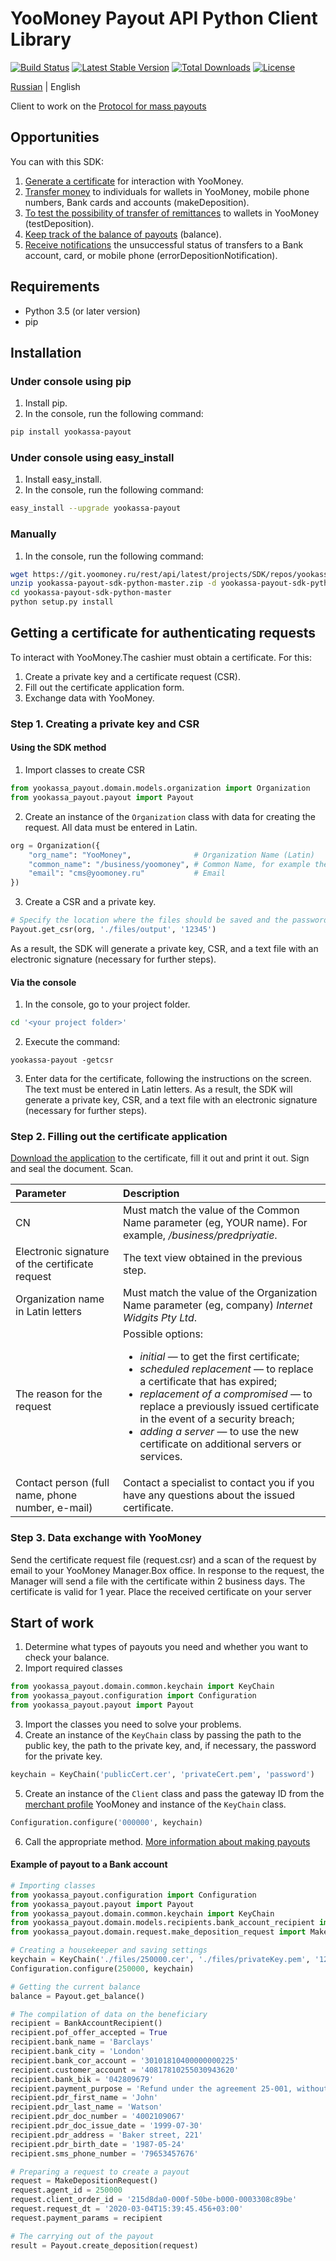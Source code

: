 # YooMoney Payout API Python Client Library

[![Build Status](https://travis-ci.org/yoomoney/yookassa-payout-sdk-python.svg?branch=master)](https://travis-ci.org/yoomoney/yookassa-payout-sdk-python)
[![Latest Stable Version](https://img.shields.io/pypi/v/yookassa-payout.svg)](https://pypi.org/project/yookassa-payout/)
[![Total Downloads](https://img.shields.io/pypi/dm/yookassa-payout.svg)](https://pypi.org/project/yookassa-payout/)
[![License](https://img.shields.io/pypi/l/yookassa-payout.svg)](https://git.yoomoney.ru/projects/SDK/repos/yookassa-payout-sdk-python)

[Russian](README.md) | English

Client to work on the [Protocol for mass payouts](https://yookassa.ru/docs/payouts/api/using-api/basics?lang=en)

## Opportunities
You can with this SDK:
1. [Generate a certificate](https://yookassa.ru/docs/payment-solution/supplementary/security?lang=en) for interaction with YooMoney.
2. [Transfer money](https://yookassa.ru/docs/payouts/api/make-deposition/basics?lang=en) to individuals for wallets in YooMoney, mobile phone numbers, Bank cards and accounts (makeDeposition).
3. [To test the possibility of transfer of remittances](https://yookassa.ru/docs/payouts/api/make-deposition/basics?lang=en#test-deposition) to wallets in YooMoney (testDeposition).
4. [Keep track of the balance of payouts](https://yookassa.ru/docs/payouts/api/balance?lang=en) (balance).
5. [Receive notifications](https://yookassa.ru/docs/payouts/api/error-deposition-notification?lang=en) the unsuccessful status of transfers to a Bank account, card, or mobile phone (errorDepositionNotification).

## Requirements
* Python 3.5 (or later version)
* pip

## Installation
### Under console using pip

1. Install pip.
2. In the console, run the following command:
```bash
pip install yookassa-payout
```

### Under console using easy_install
1. Install easy_install.
2. In the console, run the following command:
```bash
easy_install --upgrade yookassa-payout
```

### Manually
1. In the console, run the following command:
```bash
wget https://git.yoomoney.ru/rest/api/latest/projects/SDK/repos/yookassa-payout-sdk-python/archive?format=zip -O yookassa-payout-sdk-python-master.zip
unzip yookassa-payout-sdk-python-master.zip -d yookassa-payout-sdk-python-master
cd yookassa-payout-sdk-python-master
python setup.py install
```

## Getting a certificate for authenticating requests
To interact with YooMoney.The cashier must obtain a certificate. For this:
1. Create a private key and a certificate request (CSR).
2. Fill out the certificate application form.
3. Exchange data with YooMoney.

### Step 1. Creating a private key and CSR

#### Using the SDK method
1. Import classes to create CSR
```python
from yookassa_payout.domain.models.organization import Organization
from yookassa_payout.payout import Payout
```

2. Create an instance of the `Organization` class with data for creating the request. All data must be entered in Latin.
```python
org = Organization({
    "org_name": "YooMoney",              # Organization Name (Latin)
    "common_name": "/business/yoomoney", # Common Name, for example the name of your organization; must start with «/business/»
    "email": "cms@yoomoney.ru"           # Email
})
```
3. Create a CSR and a private key.
```python
# Specify the location where the files should be saved and the password for the private key (if necessary)
Payout.get_csr(org, './files/output', '12345')
```
As a result, the SDK will generate a private key, CSR, and a text file with an electronic signature (necessary for further steps).

#### Via the console
1. In the console, go to your project folder.
```bash
cd '<your project folder>'
```

2. Execute the command:
```
yookassa-payout -getcsr
```

3. Enter data for the certificate, following the instructions on the screen. The text must be entered in Latin letters.
As a result, the SDK will generate a private key, CSR, and a text file with an electronic signature (necessary for further steps).

### Step 2. Filling out the certificate application
[Download the application](https://yookassa.ru/docs/ssl_cert_form.doc) to the certificate, fill it out and print it out. Sign and seal the document. Scan.

| **Parameter**                                    | **Description**                                                                                                                                                                                                                                                                                                                                                             |
|:-------------------------------------------------|:----------------------------------------------------------------------------------------------------------------------------------------------------------------------------------------------------------------------------------------------------------------------------------------------------------------------------------------------------------------------------|
| CN                                               | Must match the value of the Common Name parameter (eg, YOUR name). For example, */business/predpriyatie*.                                                                                                                                                                                                                                                                   |
| Electronic signature of the certificate request  | The text view obtained in the previous step.                                                                                                                                                                                                                                                                                                                                |
| Organization name in Latin letters               | Must match the value of the Organization Name parameter (eg, company) *Internet Widgits Pty Ltd*.                                                                                                                                                                                                                                                                           |
| The reason for the request                       | Possible options: <ul><li>*initial* — to get the first certificate;</li><li>*scheduled replacement* — to replace a certificate that has expired;</li><li>*replacement of a compromised* — to replace a previously issued certificate in the event of a security breach;</li><li>*adding a server* — to use the new certificate on additional servers or services.</li></ul> |
| Contact person (full name, phone number, e-mail) | Contact a specialist to contact you if you have any questions about the issued certificate.                                                                                                                                                                                                                                                                                 |

### Step 3. Data exchange with YooMoney
Send the certificate request file (request.csr) and a scan of the request by email to your YooMoney Manager.Box office.
In response to the request, the Manager will send a file with the certificate within 2 business days. The certificate is valid for 1 year.
Place the received certificate on your server

## Start of work
1. Determine what types of payouts you need and whether you want to check your balance.
2. Import required classes
```python
from yookassa_payout.domain.common.keychain import KeyChain
from yookassa_payout.configuration import Configuration
from yookassa_payout.payout import Payout
```

3. Import the classes you need to solve your problems.
4. Create an instance of the `KeyChain` class by passing the path to the public key, the path to the private key, and, if necessary, the password for the private key.
```python
keychain = KeyChain('publicCert.cer', 'privateCert.pem', 'password')
```

5. Create an instance of the `Client` class and pass the gateway ID from the [merchant profile](https://yookassa.ru/my) YooMoney and instance of the `KeyChain` class.
```python
Configuration.configure('000000', keychain)
```

6. Call the appropriate method. [More information about making payouts](https://yookassa.ru/docs/payouts/api/using-api/basics?lang=en)

#### Example of payout to a Bank account
```python
# Importing classes
from yookassa_payout.configuration import Configuration
from yookassa_payout.payout import Payout
from yookassa_payout.domain.common.keychain import KeyChain
from yookassa_payout.domain.models.recipients.bank_account_recipient import BankAccountRecipient
from yookassa_payout.domain.request.make_deposition_request import MakeDepositionRequest

# Creating a housekeeper and saving settings
keychain = KeyChain('./files/250000.cer', './files/privateKey.pem', '12345')
Configuration.configure(250000, keychain)

# Getting the current balance
balance = Payout.get_balance()

# The compilation of data on the beneficiary
recipient = BankAccountRecipient()
recipient.pof_offer_accepted = True
recipient.bank_name = 'Barclays'
recipient.bank_city = 'London'
recipient.bank_cor_account = '30101810400000000225'
recipient.customer_account = '40817810255030943620'
recipient.bank_bik = '042809679'
recipient.payment_purpose = 'Refund under the agreement 25-001, without VAT'
recipient.pdr_first_name = 'John'
recipient.pdr_last_name = 'Watson'
recipient.pdr_doc_number = '4002109067'
recipient.pdr_doc_issue_date = '1999-07-30'
recipient.pdr_address = 'Baker street, 221'
recipient.pdr_birth_date = '1987-05-24'
recipient.sms_phone_number = '79653457676'

# Preparing a request to create a payout
request = MakeDepositionRequest()
request.agent_id = 250000
request.client_order_id = '215d8da0-000f-50be-b000-0003308c89be'
request.request_dt = '2020-03-04T15:39:45.456+03:00'
request.payment_params = recipient

# The carrying out of the payout
result = Payout.create_deposition(request)
```
